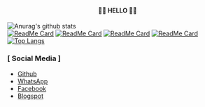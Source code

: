 ### <h4 align="center">👨‍💻 HELLO 👨‍💻</h4>
![Anurag's github stats](https://github-readme-stats.vercel.app/api?username=rafikhalbi&show_icons=true&theme=radical)<br>
[![ReadMe Card](https://github-readme-stats.vercel.app/api/pin/?username=rafikhalbi&repo=mengretak-v&show_icons=true&theme=radical)](https://github.com/anuraghazra/github-readme-stats)
[![ReadMe Card](https://github-readme-stats.vercel.app/api/pin/?username=rafikhalbi&repo=calender&show_icons=true&theme=radical)](https://github.com/anuraghazra/github-readme-stats)
[![ReadMe Card](https://github-readme-stats.vercel.app/api/pin/?username=rafikhalbi&repo=game&show_icons=true&theme=radical)](https://github.com/anuraghazra/github-readme-stats)
[![ReadMe Card](https://github-readme-stats.vercel.app/api/pin/?username=rafikhalbi&repo=RAFIKHALBI&show_icons=true&theme=radical)](https://github.com/anuraghazra/github-readme-stats)
[![Top Langs](https://github-readme-stats.vercel.app/api/top-langs/?username=rafikhalbi&langs_count=8&show_icons=true&theme=radical)](https://github.com/anuraghazra/github-readme-stats)
### [ Social Media ]
- <a href="https://github.com/rafikhalbi">Github</a>
- <a href="http://api.whatsapp.com/send?phone=6282382022200">WhatsApp</a>
- <a href="https://www.facebook.com/MARK.ZUCKERBERG.22">Facebook</a>
- <a href="https://blogspot.com/rafikhalbi"/>Blogspot</a>
